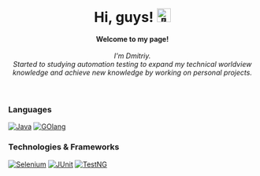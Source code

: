 <h1 align="center">Hi, guys! <img src="https://github.com/wervlad/wervlad/assets/24524555/766d336d-b87d-44ba-807c-c51de2bc6b4d" width="28px" alt="👋"></h1>

<p align="center">
    <b>Welcome to my page!</b><br><br>
    <i>
        I'm Dmitriy.<br>
        Started to studying automation testing to expand my technical worldview knowledge and achieve new knowledge by working on personal projects.<br>
        <br>
    </i><br>
</p>


### Languages
[![Java](https://img.shields.io/badge/Java-black?logo=openjdk)](https://github.com/DmtrRdkn)
[![GOlang](https://img.shields.io/badge/GOlang-black?logo=Go)](https://github.com/DmtrRdkn)

### Technologies & Frameworks
[![Selenium](https://img.shields.io/badge/Selenium-black?logo=Selenium)](https://github.com/DmtrRdkn)
[![JUnit](https://img.shields.io/badge/JUnit-black?logo=Junit5)](https://github.com/DmtrRdkn)
[![TestNG](https://img.shields.io/badge/-TestNG-black)](https://github.com/DmtrRdkn)

